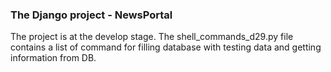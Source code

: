 ### The Django project - NewsPortal

The project is at the develop stage. 
The shell_commands_d29.py file contains a list of command for filling database with testing data 
and getting information from DB. 